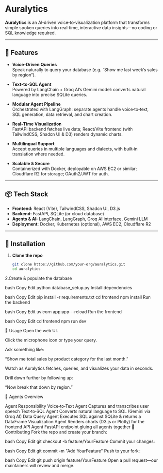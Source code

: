 # Auralytics

**Auralytics** is an AI‑driven voice‑to‑visualization platform that transforms simple spoken queries into real‑time, interactive data insights—no coding or SQL knowledge required.

---

## 🚀 Features

- **Voice‑Driven Queries**  
  Speak naturally to query your database (e.g. “Show me last week’s sales by region”).

- **Text‑to‑SQL Agent**  
  Powered by LangChain + Groq AI’s Gemini model: converts natural language into precise SQLite queries.

- **Modular Agent Pipeline**  
  Orchestrated with LangGraph: separate agents handle voice‑to‑text, SQL generation, data retrieval, and chart creation.

- **Real‑Time Visualization**  
  FastAPI backend fetches live data; React/Vite frontend (with TailwindCSS, Shadcn UI & D3) renders dynamic charts.

- **Multilingual Support**  
  Accept queries in multiple languages and dialects, with built‑in translation where needed.

- **Scalable & Secure**  
  Containerized with Docker, deployable on AWS EC2 or similar; Cloudflare R2 for storage; OAuth2/JWT for auth.

---

## 📦 Tech Stack

- **Frontend:** React (Vite), TailwindCSS, Shadcn UI, D3.js  
- **Backend:** FastAPI, SQLite (or cloud database)  
- **Agents & AI:** LangChain, LangGraph, Groq AI interface, Gemini LLM  
- **Deployment:** Docker, Kubernetes (optional), AWS EC2, Cloudflare R2  

---

## 🔧 Installation

1. **Clone the repo**  
   ```bash
   git clone https://github.com/your-org/auralytics.git
   cd auralytics
2.Create & populate the database

bash
Copy
Edit
python database_setup.py
Install dependencies

bash
Copy
Edit
pip install -r requirements.txt
cd frontend
npm install
Run the backend

bash
Copy
Edit
uvicorn app:app --reload
Run the frontend

bash
Copy
Edit
cd frontend
npm run dev

📖 Usage
Open the web UI.

Click the microphone icon or type your query.

Ask something like:

“Show me total sales by product category for the last month.”

Watch as Auralytics fetches, queries, and visualizes your data in seconds.

Drill down further by following up:

“Now break that down by region.”

🤖 Agents Overview

Agent	Responsibility
Voice‑to‑Text Agent	Captures and transcribes user speech
Text‑to‑SQL Agent	Converts natural language to SQL (Gemini via Groq AI)
Data Query Agent	Executes SQL against SQLite & returns a DataFrame
Visualization Agent	Renders charts (D3.js or Plotly) for the frontend
API Agent	FastAPI endpoint gluing all agents together
🤝 Contributing
Fork the repo and create your branch:

bash
Copy
Edit
git checkout -b feature/YourFeature
Commit your changes:

bash
Copy
Edit
git commit -m "Add YourFeature"
Push to your fork:

bash
Copy
Edit
git push origin feature/YourFeature
Open a pull request—our maintainers will review and merge.

